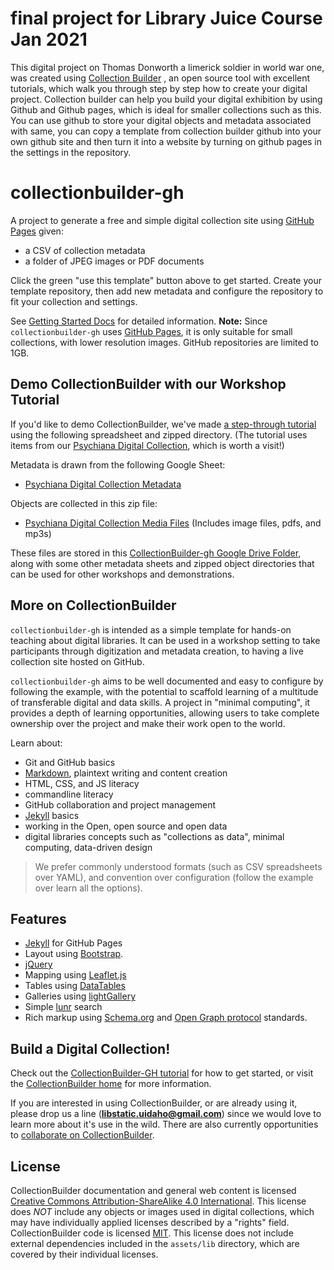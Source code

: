 # final project for Library Juice Course Jan 2021
This digital project on Thomas Donworth a limerick soldier in world war one, was created using [Collection Builder](https://collectionbuilder.github.io/) , an open source tool with excellent tutorials, which walk you through step by step how to create your digital project.  Collection builder can help you build your digital exhibition by using Github and Github pages, which is ideal for smaller collections such as this. You can use github to store your digital objects and metadata associated with same, you can copy a template from collection builder github into your own github site and then turn it into a website by turning on github pages in the settings in the repository. 

# collectionbuilder-gh

A project to generate a free and simple digital collection site using [GitHub Pages](https://pages.github.com/) given:

- a CSV of collection metadata
- a folder of JPEG images or PDF documents

Click the green "use this template" button above to get started. Create your template repository, then add new metadata and configure the repository to fit your collection and settings.

See [Getting Started Docs](https://collectionbuilder.github.io/docs/introduction.html) for detailed information. **Note:** 
Since `collectionbuilder-gh` uses [GitHub Pages](https://pages.github.com/), it is only suitable for small collections, with lower resolution images. GitHub repositories are limited to 1GB.

## Demo CollectionBuilder with our Workshop Tutorial

If you'd like to demo CollectionBuilder, we've made [a step-through tutorial](https://collectionbuilder.github.io/workshop/gh/) using the following spreadsheet and zipped directory. (The tutorial uses items from our [Psychiana Digital Collection](https://www.lib.uidaho.edu/digital/psychiana/), which is worth a visit!)

Metadata is drawn from the following Google Sheet: 

- [Psychiana Digital Collection Metadata](https://drive.google.com/open?id=1x48Te3duPAxh53foEihQVKTfCKUjaCCbH7TrMMd_yU4)

Objects are collected in this zip file: 

- [Psychiana Digital Collection Media Files](https://drive.google.com/file/d/1CPhNDv5FokC3utTCVmuXHS2OgnN9hR7q/view?usp=sharing) (Includes image files, pdfs, and mp3s)

These files are stored in this [CollectionBuilder-gh Google Drive Folder](https://drive.google.com/drive/folders/1dTO8-3lusaKBdYyauyg_ziVqwLA4Fons?usp=sharing), along with some other metadata sheets and zipped object directories that can be used for other workshops and demonstrations.

## More on CollectionBuilder

`collectionbuilder-gh` is intended as a simple template for hands-on teaching about digital libraries.
It can be used in a workshop setting to take participants through digitization and metadata creation, to having a live collection site hosted on GitHub.

`collectionbuilder-gh` aims to be well documented and easy to configure by following the example, with the potential to scaffold learning of a multitude of transferable digital and data skills.
A project in "minimal computing", it provides a depth of learning opportunities, allowing users to take complete ownership over the project and make their work open to the world.

Learn about:

- Git and GitHub basics
- [Markdown](https://guides.github.com/features/mastering-markdown/), plaintext writing and content creation
- HTML, CSS, and JS literacy
- commandline literacy
- GitHub collaboration and project management
- [Jekyll](https://jekyllrb.com/) basics
- working in the Open, open source and open data
- digital libraries concepts such as "collections as data", minimal computing, data-driven design

> We prefer commonly understood formats (such as CSV spreadsheets over YAML), and convention over configuration (follow the example over learn all the options).

## Features

- [Jekyll](https://jekyllrb.com/) for GitHub Pages 
- Layout using [Bootstrap](https://getbootstrap.com/docs/4.0/getting-started/introduction/).
- [jQuery](https://jquery.com/)
- Mapping using [Leaflet.js](http://leafletjs.com/)
- Tables using [DataTables](https://datatables.net/)
- Galleries using [lightGallery](http://sachinchoolur.github.io/lightGallery/)
- Simple [lunr](https://lunrjs.com/) search 
- Rich markup using [Schema.org](http://schema.org) and [Open Graph protocol](http://ogp.me/) standards.

## Build a Digital Collection! 

Check out the [CollectionBuilder-GH tutorial](https://collectionbuilder.github.io/collectionbuilder-gh/documentation/) for how to get started, or visit the [CollectionBuilder home](https://collectionbuilder.github.io/) for more information.

If you are interested in using CollectionBuilder, or are already using it, please drop us a line (**libstatic.uidaho@gmail.com**) since we would love to learn more about it's use in the wild. 
There are also currently opportunities to [collaborate on CollectionBuilder](https://collectionbuilder.github.io/about.html#the-grant).

## License

CollectionBuilder documentation and general web content is licensed [Creative Commons Attribution-ShareAlike 4.0 International](http://creativecommons.org/licenses/by-sa/4.0/). 
This license does *NOT* include any objects or images used in digital collections, which may have individually applied licenses described by a "rights" field.
CollectionBuilder code is licensed [MIT](https://github.com/CollectionBuilder/collectionbuilder-gh/blob/master/LICENSE). 
This license does not include external dependencies included in the `assets/lib` directory, which are covered by their individual licenses.
